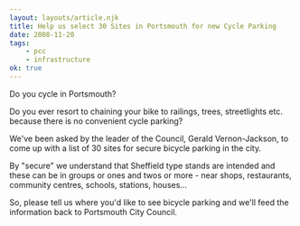 ```yaml
---
layout: layouts/article.njk
title: Help us select 30 Sites in Portsmouth for new Cycle Parking
date: 2008-11-20
tags:
    - pcc
    - infrastructure
ok: true
---
```


Do you cycle in Portsmouth?

Do you ever resort to chaining your bike to railings, trees, streetlights etc. because there is no convenient cycle parking?

We've been asked by the leader of the Council, Gerald Vernon-Jackson, to come up with a list of 30 sites for secure bicycle parking in the city.

By "secure" we understand that Sheffield type stands are intended and these can be in groups or ones and twos or more - near shops, restaurants, community centres, schools, stations, houses&hellip;

So, please tell us where you'd like to see bicycle parking and we'll feed the information back to Portsmouth City Council.
